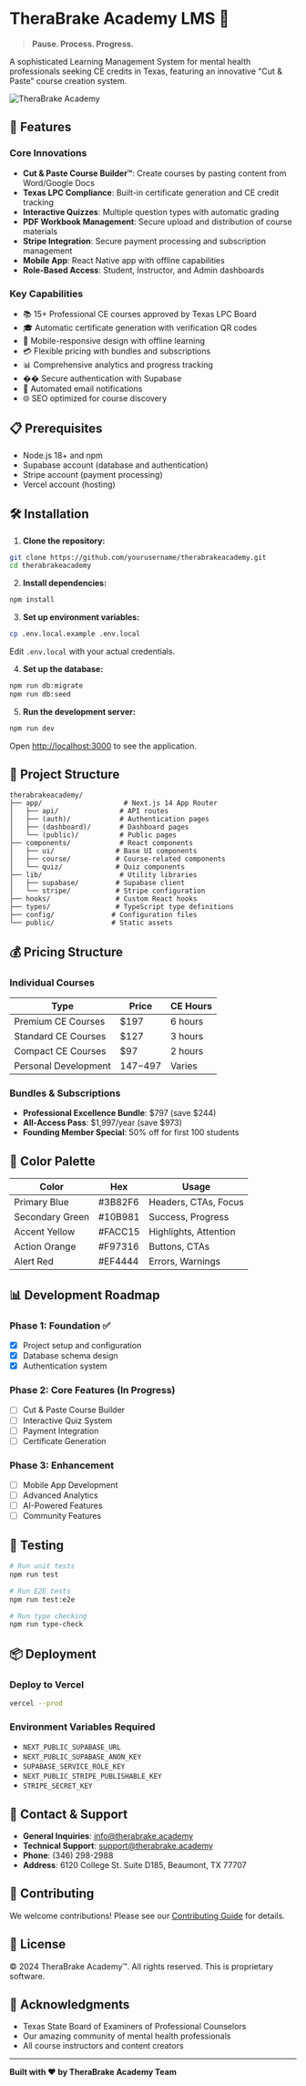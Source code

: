 # TheraBrake Academy LMS 🧠

> **Pause. Process. Progress.**

A sophisticated Learning Management System for mental health professionals seeking CE credits in Texas, featuring an innovative "Cut & Paste" course creation system.

![TheraBrake Academy](public/images/og-image.png)

## 🚀 Features

### Core Innovations
- **Cut & Paste Course Builder™**: Create courses by pasting content from Word/Google Docs
- **Texas LPC Compliance**: Built-in certificate generation and CE credit tracking
- **Interactive Quizzes**: Multiple question types with automatic grading
- **PDF Workbook Management**: Secure upload and distribution of course materials
- **Stripe Integration**: Secure payment processing and subscription management
- **Mobile App**: React Native app with offline capabilities
- **Role-Based Access**: Student, Instructor, and Admin dashboards

### Key Capabilities
- 📚 15+ Professional CE courses approved by Texas LPC Board
- 🎓 Automatic certificate generation with verification QR codes
- 📱 Mobile-responsive design with offline learning
- 💳 Flexible pricing with bundles and subscriptions
- 📊 Comprehensive analytics and progress tracking
- �� Secure authentication with Supabase
- 📧 Automated email notifications
- 🌐 SEO optimized for course discovery

## 📋 Prerequisites

- Node.js 18+ and npm
- Supabase account (database and authentication)
- Stripe account (payment processing)
- Vercel account (hosting)

## 🛠️ Installation

1. **Clone the repository:**
```bash
git clone https://github.com/yourusername/therabrakeacademy.git
cd therabrakeacademy
```

2. **Install dependencies:**
```bash
npm install
```

3. **Set up environment variables:**
```bash
cp .env.local.example .env.local
```
Edit `.env.local` with your actual credentials.

4. **Set up the database:**
```bash
npm run db:migrate
npm run db:seed
```

5. **Run the development server:**
```bash
npm run dev
```

Open [http://localhost:3000](http://localhost:3000) to see the application.

## 📁 Project Structure

```
therabrakeacademy/
├── app/                    # Next.js 14 App Router
│   ├── api/               # API routes
│   ├── (auth)/            # Authentication pages
│   ├── (dashboard)/       # Dashboard pages
│   └── (public)/          # Public pages
├── components/            # React components
│   ├── ui/               # Base UI components
│   ├── course/           # Course-related components
│   └── quiz/             # Quiz components
├── lib/                   # Utility libraries
│   ├── supabase/         # Supabase client
│   └── stripe/           # Stripe configuration
├── hooks/                # Custom React hooks
├── types/                # TypeScript type definitions
├── config/              # Configuration files
└── public/              # Static assets
```

## 💰 Pricing Structure

### Individual Courses
| Type | Price | CE Hours |
|------|-------|----------|
| Premium CE Courses | $197 | 6 hours |
| Standard CE Courses | $127 | 3 hours |
| Compact CE Courses | $97 | 2 hours |
| Personal Development | $147-$497 | Varies |

### Bundles & Subscriptions
- **Professional Excellence Bundle**: $797 (save $244)
- **All-Access Pass**: $1,997/year (save $973)
- **Founding Member Special**: 50% off for first 100 students

## 🎨 Color Palette

| Color | Hex | Usage |
|-------|-----|-------|
| Primary Blue | #3B82F6 | Headers, CTAs, Focus |
| Secondary Green | #10B981 | Success, Progress |
| Accent Yellow | #FACC15 | Highlights, Attention |
| Action Orange | #F97316 | Buttons, CTAs |
| Alert Red | #EF4444 | Errors, Warnings |

## 📊 Development Roadmap

### Phase 1: Foundation ✅
- [x] Project setup and configuration
- [x] Database schema design
- [x] Authentication system

### Phase 2: Core Features (In Progress)
- [ ] Cut & Paste Course Builder
- [ ] Interactive Quiz System
- [ ] Payment Integration
- [ ] Certificate Generation

### Phase 3: Enhancement
- [ ] Mobile App Development
- [ ] Advanced Analytics
- [ ] AI-Powered Features
- [ ] Community Features

## 🧪 Testing

```bash
# Run unit tests
npm run test

# Run E2E tests
npm run test:e2e

# Run type checking
npm run type-check
```

## 📦 Deployment

### Deploy to Vercel
```bash
vercel --prod
```

### Environment Variables Required
- `NEXT_PUBLIC_SUPABASE_URL`
- `NEXT_PUBLIC_SUPABASE_ANON_KEY`
- `SUPABASE_SERVICE_ROLE_KEY`
- `NEXT_PUBLIC_STRIPE_PUBLISHABLE_KEY`
- `STRIPE_SECRET_KEY`

## 📧 Contact & Support

- **General Inquiries**: info@therabrake.academy
- **Technical Support**: support@therabrake.academy
- **Phone**: (346) 298-2988
- **Address**: 6120 College St. Suite D185, Beaumont, TX 77707

## 🤝 Contributing

We welcome contributions! Please see our [Contributing Guide](CONTRIBUTING.md) for details.

## 📄 License

© 2024 TheraBrake Academy™. All rights reserved. This is proprietary software.

## 🙏 Acknowledgments

- Texas State Board of Examiners of Professional Counselors
- Our amazing community of mental health professionals
- All course instructors and content creators

---

**Built with ❤️ by TheraBrake Academy Team**
